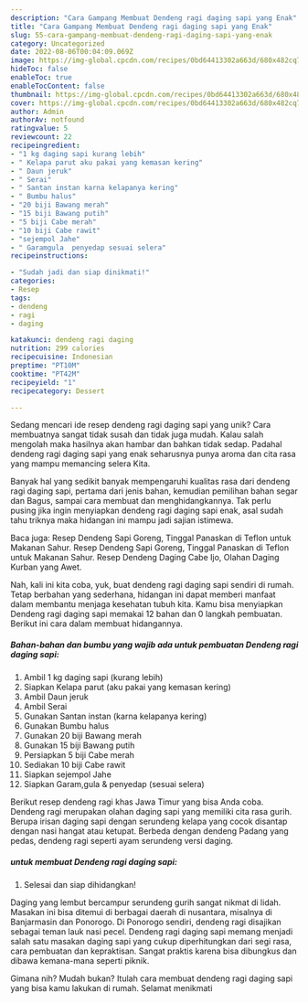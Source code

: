 ```yaml
---
description: "Cara Gampang Membuat Dendeng ragi daging sapi yang Enak"
title: "Cara Gampang Membuat Dendeng ragi daging sapi yang Enak"
slug: 55-cara-gampang-membuat-dendeng-ragi-daging-sapi-yang-enak
category: Uncategorized
date: 2022-08-06T00:04:09.069Z
image: https://img-global.cpcdn.com/recipes/0bd64413302a663d/680x482cq70/dendeng-ragi-daging-sapi-foto-resep-utama.jpg
hideToc: false
enableToc: true
enableTocContent: false
thumbnail: https://img-global.cpcdn.com/recipes/0bd64413302a663d/680x482cq70/dendeng-ragi-daging-sapi-foto-resep-utama.jpg
cover: https://img-global.cpcdn.com/recipes/0bd64413302a663d/680x482cq70/dendeng-ragi-daging-sapi-foto-resep-utama.jpg
author: Admin
authorAv: notfound
ratingvalue: 5
reviewcount: 22
recipeingredient:
- "1 kg daging sapi kurang lebih"
- " Kelapa parut aku pakai yang kemasan kering"
- " Daun jeruk"
- " Serai"
- " Santan instan karna kelapanya kering"
- " Bumbu halus"
- "20 biji Bawang merah"
- "15 biji Bawang putih"
- "5 biji Cabe merah"
- "10 biji Cabe rawit"
- "sejempol Jahe"
- " Garamgula  penyedap sesuai selera"
recipeinstructions:

- "Sudah jadi dan siap dinikmati!"
categories:
- Resep
tags:
- dendeng
- ragi
- daging

katakunci: dendeng ragi daging 
nutrition: 299 calories
recipecuisine: Indonesian
preptime: "PT10M"
cooktime: "PT42M"
recipeyield: "1"
recipecategory: Dessert

---
```





Sedang mencari ide resep dendeng ragi daging sapi yang unik? Cara membuatnya sangat tidak susah dan tidak juga mudah. Kalau salah mengolah maka hasilnya akan hambar dan bahkan tidak sedap. Padahal dendeng ragi daging sapi yang enak seharusnya punya aroma dan cita rasa yang mampu memancing selera Kita.





Banyak hal yang sedikit banyak mempengaruhi kualitas rasa dari dendeng ragi daging sapi, pertama dari jenis bahan, kemudian pemilihan bahan segar dan Bagus, sampai cara membuat dan menghidangkannya. Tak perlu pusing jika ingin menyiapkan dendeng ragi daging sapi enak,      asal sudah tahu triknya maka hidangan ini mampu jadi sajian istimewa.














Baca juga: Resep Dendeng Sapi Goreng, Tinggal Panaskan di Teflon untuk Makanan Sahur. Resep Dendeng Sapi Goreng, Tinggal Panaskan di Teflon untuk Makanan Sahur. Resep Dendeng Daging Cabe Ijo, Olahan Daging Kurban yang Awet.






Nah, kali ini kita coba, yuk, buat dendeng ragi daging sapi sendiri di rumah. Tetap berbahan yang sederhana, hidangan ini dapat memberi manfaat dalam membantu menjaga kesehatan tubuh kita. Kamu bisa menyiapkan Dendeng ragi daging sapi memakai 12 bahan dan 0 langkah pembuatan. Berikut ini cara dalam membuat hidangannya.

<!--inarticleads1-->

##### Bahan-bahan dan bumbu yang wajib ada untuk pembuatan Dendeng ragi daging sapi:

1. Ambil 1 kg daging sapi (kurang lebih)
1. Siapkan  Kelapa parut (aku pakai yang kemasan kering)
1. Ambil  Daun jeruk
1. Ambil  Serai
1. Gunakan  Santan instan (karna kelapanya kering)
1. Gunakan  Bumbu halus
1. Gunakan 20 biji Bawang merah
1. Gunakan 15 biji Bawang putih
1. Persiapkan 5 biji Cabe merah
1. Sediakan 10 biji Cabe rawit
1. Siapkan sejempol Jahe
1. Siapkan  Garam,gula &amp; penyedap (sesuai selera)


Berikut resep dendeng ragi khas Jawa Timur yang bisa Anda coba. Dendeng ragi merupakan olahan daging sapi yang memiliki cita rasa gurih. Berupa irisan daging sapi dengan serundeng kelapa yang cocok disantap dengan nasi hangat atau ketupat. Berbeda dengan dendeng Padang yang pedas, dendeng ragi seperti ayam serundeng versi daging. 

<!--inarticleads2-->

#####  untuk membuat Dendeng ragi daging sapi:


1. Selesai dan siap dihidangkan!

Daging yang lembut bercampur serundeng gurih sangat nikmat di lidah. Masakan ini bisa ditemui di berbagai daerah di nusantara, misalnya di Banjarmasin dan Ponorogo. Di Ponorogo sendiri, dendeng ragi disajikan sebagai teman lauk nasi pecel. Dendeng ragi daging sapi memang menjadi salah satu masakan daging sapi yang cukup diperhitungkan dari segi rasa, cara pembuatan dan kepraktisan. Sangat praktis karena bisa dibungkus dan dibawa kemana-mana seperti piknik. 

Gimana nih? Mudah bukan? Itulah cara membuat dendeng ragi daging sapi yang bisa kamu lakukan di rumah. Selamat menikmati
